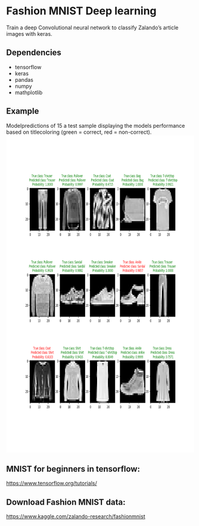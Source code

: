 
# **Fashion MNIST Deep learning**
Train a deep Convolutional neural network to classify Zalando’s article images with keras. 


## Dependencies
* tensorflow
* keras
* pandas
* numpy
* mathplotlib

## Example 
Modelpredictions of 15 a test sample displaying the models performance based on titlecoloring (green = correct, red = non-correct).
<img src="assets/Fashion_15_30.png" width="850" height="850" />

## MNIST for beginners in tensorflow:
https://www.tensorflow.org/tutorials/

## Download Fashion MNIST data:
https://www.kaggle.com/zalando-research/fashionmnist


